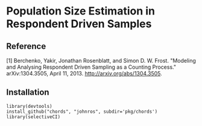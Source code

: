 Population Size Estimation in Respondent Driven Samples
===========

Reference
----------------------
[1] Berchenko, Yakir, Jonathan Rosenblatt, and Simon D. W. Frost. "Modeling and Analysing Respondent Driven Sampling as a Counting Process." arXiv:1304.3505, April 11, 2013. http://arxiv.org/abs/1304.3505.



Installation
-------------
```{r}
library(devtools)
install_github("chords", "johnros", subdir='pkg/chords')
library(selectiveCI)
